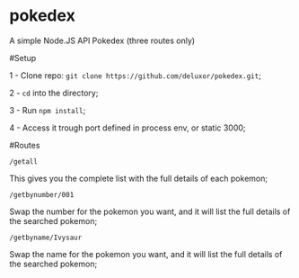 # pokedex
A simple Node.JS API Pokedex (three routes only)

#Setup

1 - Clone repo:
``` git clone https://github.com/deluxor/pokedex.git ```;

2 - ```cd``` into the directory;

3 - Run ```npm install```;

4 - Access it trough port defined in process env, or static 3000;

#Routes

```
/getall
```
This gives you the complete list with the full details of each pokemon;

```
/getbynumber/001
```
Swap the number for the pokemon you want, and it will list the full details of the searched pokemon;

```
/getbyname/Ivysaur
```
Swap the name for the pokemon you want, and it will list the full details of the searched pokemon;

